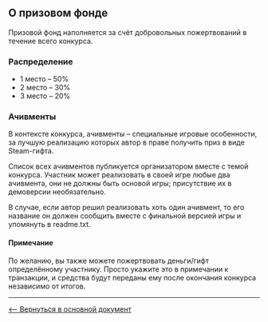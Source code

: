 ## О призовом фонде

Призовой фонд наполняется за счёт добровольных пожертвований в течение всего конкурса.

### Распределение
* 1 место – 50%
* 2 место – 30%
* 3 место – 20%

### Ачивменты
В контексте конкурса, ачивменты – специальные игровые особенности, за лучшую реализацию которых автор в праве получить приз в виде Steam-гифта.

Список всех ачивментов публикуется организатором вместе с темой конкурса. Участник может реализовать в своей игре любые два ачивмента, они не должны быть основой игры; присутствие их в демоверсии необязательно.

В случае, если автор решил реализовать хоть один ачивмент, то его название он должен сообщить вместе с финальной версией игры и упомянуть в readme.txt.

#### Примечание
По желанию, вы также можете пожертвовать деньги/гифт определённому участнику. Просто укажите это в примечании к транзакции, и средства будут переданы ему после окончания конкурса независимо от итогов.

---
[&#10229; Вернуться в основной документ](main.md)
